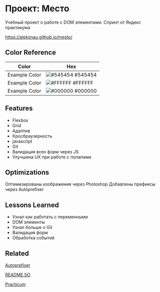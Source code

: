 # Проект: Место

Учебный проект о работе с DOM элементами. Спринт от Яндекс практикума

https://aleksnau.github.io/mesto/

## Color Reference

| Color         | Hex                                                              |
|---------------|------------------------------------------------------------------|
| Example Color | ![#545454](https://via.placeholder.com/10/545454?text=+) #545454 |
| Example Color | ![#FFFFFF](https://via.placeholder.com/10/FFFFFF?text=+) #FFFFFF |
| Example Color | ![#000000](https://via.placeholder.com/10/000000?text=+) #000000 |

## Features

- Flexbox
- Grid
- Адаптив
- Кросбраузерность
- javascript
- Git
- Валидация всех форм через JS
- Улучшена UX при работе с попапами

## Optimizations

Оптимизированы изображения через Photoshop
Добавлены префиксы через Autoprefixer

## Lessons Learned

- Узнал как работать с переменными
- DOM элементы
- Узнал больше о Git
- Валидация форм
- Обработка событий

## Related

[Autoprefixer](https://github.com/autoprefixer/autoprefixer.github.io)

[README.SO](https://github.com/matiassingers/awesome-readme)

[Practicum](https://practicum.yandex.ru/)
